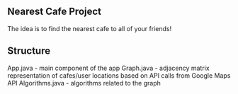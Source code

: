 ## Nearest Cafe Project

The idea is to find the nearest cafe to all of your friends!

## Structure

App.java - main component of the app
Graph.java - adjacency matrix representation of cafes/user locations based on API calls from Google Maps API
Algorithms.java - algorithms related to the graph